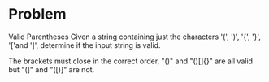Problem
===
Valid Parentheses
Given a string containing just the characters '(', ')', '{', '}', '['and ']', determine if the input string is valid.

The brackets must close in the correct order, "()" and "()[]{}" are all valid but "(]" and "([)]" are not.